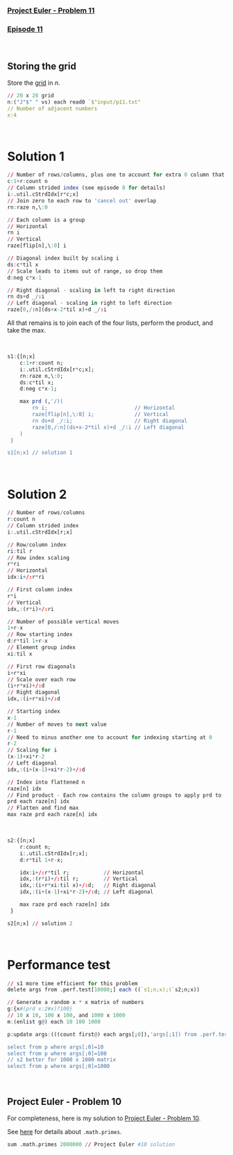 ### [Project Euler - Problem 11](https://projecteuler.net/problem=11)
### [Episode 11](https://community.kx.com/t5/Community-Blogs/Q-For-Problems-Episode-11-Project-Euler-11/ba-p/13896)

<br />

## Storing the grid

Store the [grid](../input/p11.txt) in *n*.

```q
// 20 x 20 grid
n:("J"$" " vs) each read0 `$"input/p11.txt"
// Number of adjacent numbers
x:4
```

<br />

# Solution 1

```q
// Number of rows/columns, plus one to account for extra 0 column that is joined
c:1+r:count n
// Column strided index (see episode 8 for details)
i:.util.cStrdIdx[r*c;x]
// Join zero to each row to 'cancel out' overlap
rn:raze n,\:0

// Each column is a group
// Horizontal 
rn i
// Vertical
raze[flip[n],\:0] i

// Diagonal index built by scaling i
ds:c*til x
// Scale leads to items out of range, so drop them
d:neg c*x-1

// Right diagonal - scaling in left to right direction
rn ds+d _/:i
// Left diagonal - scaling in right to left direction
raze[0,/:n](ds+x-2*til x)+d _/:i
```

All that remains is to join each of the four lists, perform the product, and take the max.

<br />

```q
s1:{[n;x]
    c:1+r:count n;
    i:.util.cStrdIdx[r*c;x];
    rn:raze n,\:0;
    ds:c*til x;
    d:neg c*x-1;

    max prd (,'/)(
        rn i;                            // Horizontal
        raze[flip[n],\:0] i;             // Vertical
        rn ds+d _/:i;                    // Right diagonal 
        raze[0,/:n](ds+x-2*til x)+d _/:i // Left diagonal
    )
 }

s1[n;x] // solution 1
```

<br />

# Solution 2

```q
// Number of rows/columns
r:count n
// Column strided index
i:.util.cStrdIdx[r;x]

// Row/column index
ri:til r
// Row index scaling
r*ri
// Horizontal
idx:i+/:r*ri

// First column index
r*i
// Vertical
idx,:(r*i)+/:ri

// Number of possible vertical moves
1+r-x
// Row starting index
d:r*til 1+r-x
// Element group index
xi:til x

// First row diagonals
i+r*xi
// Scale over each row
(i+r*xi)+/:d
// Right diagonal
idx,:(i+r*xi)+/:d

// Starting index
x-1
// Number of moves to next value
r-1
// Need to minus another one to account for indexing starting at 0
r-2
// Scaling for i
(x-1)+xi*r-2
// Left diagonal
idx,:(i+(x-1)+xi*r-2)+/:d

// Index into flattened n
raze[n] idx
// Find product - Each row contains the column groups to apply prd to
prd each raze[n] idx
// Flatten and find max
max raze prd each raze[n] idx
```

<br />

```q
s2:{[n;x]
    r:count n;
    i:.util.cStrdIdx[r;x];
    d:r*til 1+r-x;

    idx:i+/:r*til r;           // Horizontal
    idx,:(r*i)+/:til r;        // Vertical
    idx,:(i+r*xi:til x)+/:d;   // Right diagonal
    idx,:(i+(x-1)+xi*r-2)+/:d; // Left diagonal

    max raze prd each raze[n] idx
 }

s2[n;x] // solution 2
```

<br />

# Performance test

```q
// s1 more time efficient for this problem
delete args from .perf.test[10000;] each ((`s1;n;x);(`s2;n;x))

// Generate a random x * x matrix of numbers
g:{x#(prd x:2#x)?100}
// 10 x 10, 100 x 100, and 1000 x 1000
m:(enlist g@) each 10 100 1000

p:update args:(((count first@) each args[;0]),'args[;1]) from .perf.test[100;] each (cross/)(`s1`s2;m;4 8)

select from p where args[;0]=10
select from p where args[;0]=100
// s2 better for 1000 x 1000 matrix
select from p where args[;0]=1000
```

<br />

## Project Euler - Problem 10

For completeness, here is my solution to [Project Euler - Problem 10](https://projecteuler.net/problem=10).

See [here](https://community.kx.com/t5/Community-Blogs/Finding-primes-with-q/ba-p/11120) for details about `.math.primes`.

```q
sum .math.primes 2000000 // Project Euler #10 solution
```
